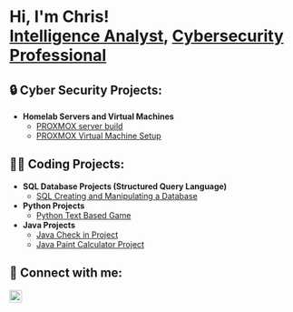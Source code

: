 <h1>Hi, I'm Chris! <br/><a href="(https://github.com/ChrisBurkett/ChrisBurkett/)"></a><a href="https://www.youtube.com/watch?v=CJQcGA8RHTU">Intelligence Analyst</a>, <a href="https://www.linkedin.com/in/christopher-burkett/">Cybersecurity Professional</a>
<!--  
<a href="https://www.youtube.com/@ITBurke">YouTuber</a></h1>
-->
<h2>🔒 Cyber Security Projects:</h2>

- <b>Homelab Servers and Virtual Machines</b>
  - [PROXMOX server build](https://github.com/ChrisBurkett/Proxmox)
  - [PROXMOX Virtual Machine Setup](https://github.com/ChrisBurkett/PROMOX_VM_SETUP)
  
<h2>👨‍💻 Coding Projects:</h2>

- <b>SQL Database Projects (Structured Query Language)</b>
  - [SQL Creating and Manipulating a Database](https://github.com/ChrisBurkett/SQL)
- <b>Python Projects</b>
  - [Python Text Based Game](https://github.com/ChrisBurkett/Python/tree/main)
- <b>Java Projects</b>
  - [Java Check in Project](https://github.com/ChrisBurkett/Java)
  - [Java Paint Calculator Project](https://github.com/ChrisBurkett/Java_Paint)



<h2> 🤳 Connect with me:</h2>


[<img align="left" alt="JoshMadakor | LinkedIn" width="22px" src="https://i.imgur.com/nIDCdGy.png" />][linkedin]


[linkedin]: https://www.linkedin.com/in/christopher-burkett/

<!--
- 🔭 I’m currently working on ...
- 🌱 I’m currently learning ...
- 👯 I’m looking to collaborate on ...
- 🤔 I’m looking for help with ...
- 💬 Ask me about ...
- 📫 How to reach me: ...
- 😄 Pronouns: ...
- ⚡ Fun fact: ...
-->
